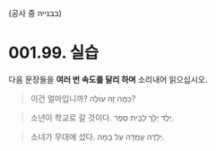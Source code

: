 (공사 중 בבנייה)
# 001.99. 실습
다음 문장들을 **여러 번 속도를 달리 하며** 소리내어 읽으십시오.
> 이건 얼마입니까? כַּמָּה זֶה עוֹלֶה?

> 소년이 학교로 갈 것이다. יֶלֶד יֵלֵךְ לְבֵּית סֵפֶר.

> 소녀가 무대에 섰다. יַלְדָּה עָמְדָה עַל בָּמָה.

